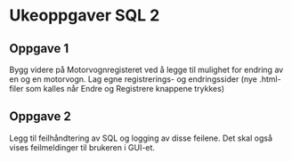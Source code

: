 # Ukeoppgaver SQL 2
## Oppgave 1
Bygg videre på Motorvognregisteret ved å legge til mulighet for endring av en og en motorvogn. 
Lag egne registrerings- og endringssider (nye .html-filer som kalles når Endre og Registrere knappene trykkes)

## Oppgave 2
Legg til feilhåndtering av SQL og logging av disse feilene. Det skal også vises feilmeldinger til brukeren i GUI-et.